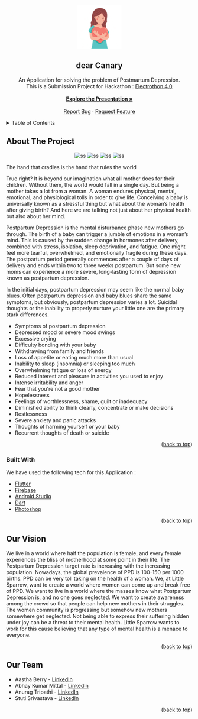 <div id="top"></div>
<!-- [![Contributors][contributors-shield]][contributors-url]
[![Forks][forks-shield]][forks-url]
[![Stargazers][stars-shield]][stars-url]
[![Issues][issues-shield]][issues-url]
[![MIT License][license-shield]][license-url]
[![LinkedIn][linkedin-shield]][linkedin-url] -->

<!-- PROJECT LOGO -->
<br />
<div align="center">
  <a href="https://github.com/triipaathii/dC">
    <img src="assets/images/logo.png" alt="Logo" width="120" height="120">
  </a>

  <h2 align="center">dear Canary</h2>

  <p align="center">
    An Application for solving the problem of Postmartum Depression.
    <br />
    This is a Submission Project for Hackathon : 
    <a href="https://electrothon.specnith.com/">Electrothon 4.0</a>
    <br />
    <br />
    <a href="https://docs.google.com/presentation/d/1MTftF84CK2QUuVeUE3USoIupDVgb1AhyNT_g4CZv5c8/edit#slide=id.p"><strong>Explore the Presentation »</strong></a>
    <br />
    <br />
    <a href="https://github.com/triipaathii/dC/issues">Report Bug</a>
    ·
    <a href="https://github.com/triipaathii/dC/issues">Request Feature</a>
  </p>
</div>

<!-- TABLE OF CONTENTS -->
<details>
  <summary>Table of Contents</summary>
  <ol>
    <li>
      <a href="#about-the-project">About The Project</a>
      <ul>
        <li><a href="#built-with">Built With</a></li>
      </ul>
    </li>
<!--     <li>
      <a href="#getting-started">Getting Started</a>
      <ul>
        <li><a href="#prerequisites">Prerequisites</a></li>
        <li><a href="#installation">Installation</a></li>
      </ul>
    </li> -->
    <li><a href="#vision">Our Vision</a></li>
    <!-- <li><a href="#roadmap">Roadmap</a></li> -->
<!--     <li><a href="#contributing">Contributing</a></li> -->
    <!-- <li><a href="#license">License</a></li> -->
    <li><a href="#team">Our Team</a></li>
    <!-- <li><a href="#acknowledgments">Acknowledgments</a></li> -->
  </ol>
</details>

<!-- ABOUT THE PROJECT -->

## About The Project

<div align="center">
<img src="assets/Screenshots/ss1.jpg" alt="ss" width="250" height="520">
<img src="assets/Screenshots/ss2.jpg" alt="ss" width="250" height="520">
<img src="assets/Screenshots/ss3.jpg" alt="ss" width="250" height="520">
<img src="assets/Screenshots/ss4.jpg" alt="ss" width="250" height="520">
</div>
<!-- [![Product Name Screen Shot][product-screenshot]](https://example.com) -->

The hand that cradles is the hand that rules the world

True right? It is beyond our imagination what all mother does for their children. Without them, the world would fall in a single day. But being a mother takes a lot from a woman. A woman endures physical, mental, emotional, and physiological tolls in order to give life. Conceiving a baby is universally known as a stressful thing but what about the woman’s health after giving birth? And here we are talking not just about her physical health but also about her mind.

Postpartum Depression is the mental disturbance phase new mothers go through. The birth of a baby can trigger a jumble of emotions in a woman’s mind. This is caused by the sudden change in hormones after delivery, combined with stress, isolation, sleep deprivation, and fatigue. One might feel more tearful, overwhelmed, and emotionally fragile during these days. The postpartum period generally commences after a couple of days of delivery and ends within two to three weeks postpartum. But some new moms can experience a more severe, long-lasting form of depression known as postpartum depression.

In the initial days, postpartum depression may seem like the normal baby blues. Often postpartum depression and baby blues share the same symptoms, but obviously, postpartum depression varies a lot. Suicidal thoughts or the inability to properly nurture your little one are the primary stark differences.

- Symptoms of postpartum depression
- Depressed mood or severe mood swings
- Excessive crying
- Difficulty bonding with your baby
- Withdrawing from family and friends
- Loss of appetite or eating much more than usual
- Inability to sleep (insomnia) or sleeping too much
- Overwhelming fatigue or loss of energy
- Reduced interest and pleasure in activities you used to enjoy
- Intense irritability and anger
- Fear that you're not a good mother
- Hopelessness
- Feelings of worthlessness, shame, guilt or inadequacy
- Diminished ability to think clearly, concentrate or make decisions
- Restlessness
- Severe anxiety and panic attacks
- Thoughts of harming yourself or your baby
- Recurrent thoughts of death or suicide

<p align="right">(<a href="#top">back to top</a>)</p>

### Built With

We have used the following tech for this Application :

- [Flutter](https://flutter.com/)
- [Firebase](https://firebase.google.com/)
- [Android Studio](https://developer.android.com/)
- [Dart](https://dart.dev/)
- [Photoshop](https://www.adobe.com/in/products/photoshop.html)

<p align="right">(<a href="#top">back to top</a>)</p>

<!-- GETTING STARTED -->

<!-- ## Getting Started

You can also Contribute to this project (LITTLE SPARROW) to make it more better and user friendly.

### Prerequisites

You need Flutter installed in your system to run this project

- To check
  ```sh
  flutter doctor
  ```

### Installation

Follow the following points to run this in your system

1.  Fork the repo

2.  Clone the repo
    ```sh
    git clone https://github.com/your_username_/Project-Name.git
    ```
3.  Enter in the project directory
    ```sh
    cd Project-Name
    ```
4.  Run it
    ```sh
    flutter run
    ```

<p align="right">(<a href="#top">back to top</a>)</p> -->

<!-- USAGE EXAMPLES -->

## Our Vision

We live in a world where half the population is female, and every female experiences the bliss of motherhood at some point in their life. The Postpartum Depression target rate is increasing with the increasing population. Nowadays, the global prevalence of PPD is 100-150 per 1000 births. PPD can be very toll taking on the health of a woman. We, at Little Sparrow, want to create a world where women can come up and break free of PPD. We want to live in a world where the masses know what Postpartum Depression is, and no one goes neglected. We want to create awareness among the crowd so that people can help new mothers in their struggles. The women community is progressing but somehow new mothers somewhere get neglected. Not being able to express their suffering hidden under joy can be a threat to their mental health. Little Sparrow wants to work for this cause believing that any type of mental health is a menace to everyone.

<p align="right">(<a href="#top">back to top</a>)</p>

<!-- CONTRIBUTING -->

<!-- ## Contributing

Contributions are what make the open source community such an amazing place to learn, inspire, and create. Any contributions you make are **greatly appreciated**.

If you have a suggestion that would make this better, please fork the repo and create a pull request. You can also simply open an issue with the tag "enhancement".
Don't forget to give the project a star! Thanks again!

1. Fork the Project
2. Create your Feature Branch (`git checkout -b feature/AmazingFeature`)
3. Commit your Changes (`git commit -m 'Add some AmazingFeature'`)
4. Push to the Branch (`git push origin feature/AmazingFeature`)
5. Open a Pull Request

<p align="right">(<a href="#top">back to top</a>)</p> -->

<!-- LICENSE -->
<!-- ## License

Distributed under the MIT License. See `LICENSE.txt` for more information.

<p align="right">(<a href="#top">back to top</a>)</p> -->

<!-- CONTACT -->

## Our Team

- Aastha Berry - [LinkedIn](https://www.linkedin.com/in/aastha-berry-582160203/)
- Abhay Kumar Mittal - [LinkedIn](https://www.linkedin.com/in/mitabhay/)
- Anurag Tripathi - [LinkedIn](https://www.linkedin.com/in/anurag-tripathi-7422291b4/)
- Stuti Srivastava - [LinkedIn](https://www.linkedin.com/in/stuti-srivastava-149192203/)

<!-- Project Link: [https://github.com/your_username/repo_name](https://github.com/your_username/repo_name) -->

<p align="right">(<a href="#top">back to top</a>)</p>

<!-- ACKNOWLEDGMENTS -->
<!-- ## Acknowledgments

Use this space to list resources you find helpful and would like to give credit to. I've included a few of my favorites to kick things off!

* [Choose an Open Source License](https://choosealicense.com)
* [GitHub Emoji Cheat Sheet](https://www.webpagefx.com/tools/emoji-cheat-sheet)
* [Malven's Flexbox Cheatsheet](https://flexbox.malven.co/)
* [Malven's Grid Cheatsheet](https://grid.malven.co/)
* [Img Shields](https://shields.io)
* [GitHub Pages](https://pages.github.com)
* [Font Awesome](https://fontawesome.com)
* [React Icons](https://react-icons.github.io/react-icons/search)

<p align="right">(<a href="#top">back to top</a>)</p> -->

<!-- MARKDOWN LINKS & IMAGES -->
<!-- https://www.markdownguide.org/basic-syntax/#reference-style-links -->

[contributors-shield]: https://img.shields.io/github/contributors/othneildrew/Best-README-Template.svg?style=for-the-badge
[contributors-url]: https://github.com/othneildrew/Best-README-Template/graphs/contributors
[forks-shield]: https://img.shields.io/github/forks/othneildrew/Best-README-Template.svg?style=for-the-badge
[forks-url]: https://github.com/othneildrew/Best-README-Template/network/members
[stars-shield]: https://img.shields.io/github/stars/othneildrew/Best-README-Template.svg?style=for-the-badge
[stars-url]: https://github.com/othneildrew/Best-README-Template/stargazers
[issues-shield]: https://img.shields.io/github/issues/othneildrew/Best-README-Template.svg?style=for-the-badge
[issues-url]: https://github.com/othneildrew/Best-README-Template/issues
[license-shield]: https://img.shields.io/github/license/othneildrew/Best-README-Template.svg?style=for-the-badge
[license-url]: https://github.com/othneildrew/Best-README-Template/blob/master/LICENSE.txt
[linkedin-shield]: https://img.shields.io/badge/-LinkedIn-black.svg?style=for-the-badge&logo=linkedin&colorB=555
[linkedin-url]: https://linkedin.com/in/othneildrew
[product-screenshot]: assets/images/screenshot.jpg
